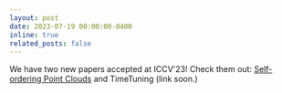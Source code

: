 ```yaml
---
layout: post
date: 2023-07-19 00:00:00-0400
inline: true
related_posts: false
---
```


We have two new papers accepted at ICCV'23! 
Check them out: [Self-ordering Point Clouds](https://arxiv.org/abs/2304.00961) and TimeTuning (link soon.)